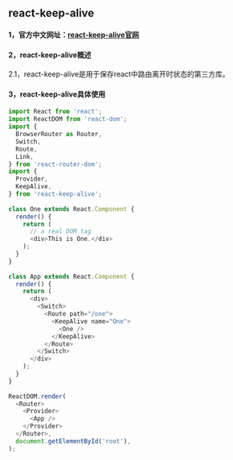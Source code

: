 ## react-keep-alive

#### 1，官方中文网址：[react-keep-alive官网](https://github.com/StructureBuilder/react-keep-alive/blob/master/README.zh-CN.md)

#### 2，react-keep-alive概述

2.1，react-keep-alive是用于保存react中路由离开时状态的第三方库。

#### 3，react-keep-alive具体使用

``` js
import React from 'react';
import ReactDOM from 'react-dom';
import {
  BrowserRouter as Router,
  Switch,
  Route,
  Link,
} from 'react-router-dom';
import {
  Provider,
  KeepAlive,
} from 'react-keep-alive';
 
class One extends React.Component {
  render() {
    return (
      // a real DOM tag
      <div>This is One.</div>
    );
  }
}
 
class App extends React.Component {
  render() {
    return (
      <div>
        <Switch>
          <Route path="/one">
            <KeepAlive name="One">
              <One />
            </KeepAlive>
          </Route>
        </Switch>
      </div>
    );
  }
}
 
ReactDOM.render(
  <Router>
    <Provider>
      <App />
    </Provider>
  </Router>,
  document.getElementById('root'),
);
```